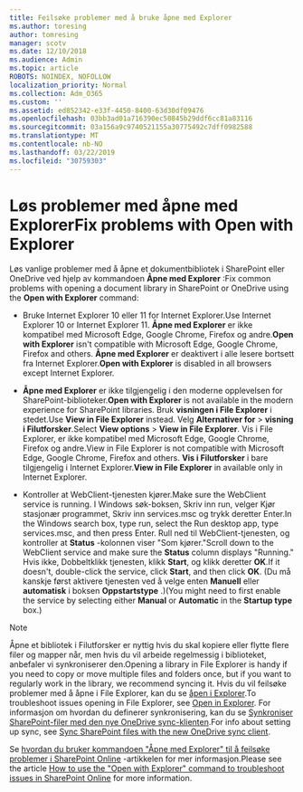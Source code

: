 ```yaml
---
title: Feilsøke problemer med å bruke åpne med Explorer
ms.author: toresing
author: tomresing
manager: scotv
ms.date: 12/10/2018
ms.audience: Admin
ms.topic: article
ROBOTS: NOINDEX, NOFOLLOW
localization_priority: Normal
ms.collection: Adm_O365
ms.custom: ''
ms.assetid: ed852342-e33f-4450-8400-63d30df09476
ms.openlocfilehash: 03bb3ad01a716390ec50845b29ddf6cc81a83116
ms.sourcegitcommit: 03a156a9c9740521155a30775492c7dff0982588
ms.translationtype: MT
ms.contentlocale: nb-NO
ms.lasthandoff: 03/22/2019
ms.locfileid: "30759303"
---
```

# <a name="fix-problems-with-open-with-explorer"></a><span data-ttu-id="c174d-102">Løs problemer med åpne med Explorer</span><span class="sxs-lookup"><span data-stu-id="c174d-102">Fix problems with Open with Explorer</span></span>

<span data-ttu-id="c174d-103">Løs vanlige problemer med å åpne et dokumentbibliotek i SharePoint eller OneDrive ved hjelp av kommandoen **Åpne med Explorer** :</span><span class="sxs-lookup"><span data-stu-id="c174d-103">Fix common problems with opening a document library in SharePoint or OneDrive using the **Open with Explorer** command:</span></span> 
  
- <span data-ttu-id="c174d-104">Bruke Internet Explorer 10 eller 11 for Internet Explorer.</span><span class="sxs-lookup"><span data-stu-id="c174d-104">Use Internet Explorer 10 or Internet Explorer 11.</span></span> <span data-ttu-id="c174d-105">**Åpne med Explorer** er ikke kompatibel med Microsoft Edge, Google Chrome, Firefox og andre.</span><span class="sxs-lookup"><span data-stu-id="c174d-105">**Open with Explorer** isn't compatible with Microsoft Edge, Google Chrome, Firefox and others.</span></span> <span data-ttu-id="c174d-106">**Åpne med Explorer** er deaktivert i alle lesere bortsett fra Internet Explorer.</span><span class="sxs-lookup"><span data-stu-id="c174d-106">**Open with Explorer** is disabled in all browsers except Internet Explorer.</span></span> 
    
- <span data-ttu-id="c174d-107">**Åpne med Explorer** er ikke tilgjengelig i den moderne opplevelsen for SharePoint-biblioteker.</span><span class="sxs-lookup"><span data-stu-id="c174d-107">**Open with Explorer** is not available in the modern experience for SharePoint libraries.</span></span> <span data-ttu-id="c174d-108">Bruk **visningen i File Explorer** i stedet.</span><span class="sxs-lookup"><span data-stu-id="c174d-108">Use **View in File Explorer** instead.</span></span> <span data-ttu-id="c174d-109">Velg **Alternativer for** \> **visning i Filutforsker**.</span><span class="sxs-lookup"><span data-stu-id="c174d-109">Select **View options** \> **View in File Explorer**.</span></span> <span data-ttu-id="c174d-110">Vis i File Explorer, er ikke kompatibel med Microsoft Edge, Google Chrome, Firefox og andre.</span><span class="sxs-lookup"><span data-stu-id="c174d-110">View in File Explorer is not compatible with Microsoft Edge, Google Chrome, Firefox and others.</span></span> <span data-ttu-id="c174d-111">**Vis i Filutforsker** i bare tilgjengelig i Internet Explorer.</span><span class="sxs-lookup"><span data-stu-id="c174d-111">**View in File Explorer** in available only in Internet Explorer.</span></span> 
    
- <span data-ttu-id="c174d-112">Kontroller at WebClient-tjenesten kjører.</span><span class="sxs-lookup"><span data-stu-id="c174d-112">Make sure the WebClient service is running.</span></span> <span data-ttu-id="c174d-113">I Windows søk-boksen, Skriv inn run, velger Kjør stasjonær programmet, Skriv inn services.msc og trykk deretter Enter.</span><span class="sxs-lookup"><span data-stu-id="c174d-113">In the Windows search box, type run, select the Run desktop app, type services.msc, and then press Enter.</span></span> <span data-ttu-id="c174d-114">Rull ned til WebClient-tjenesten, og kontroller at **Status** -kolonnen viser "Som kjører."</span><span class="sxs-lookup"><span data-stu-id="c174d-114">Scroll down to the WebClient service and make sure the **Status** column displays "Running."</span></span> <span data-ttu-id="c174d-115">Hvis ikke, Dobbeltklikk tjenesten, klikk **Start**, og klikk deretter **OK**.</span><span class="sxs-lookup"><span data-stu-id="c174d-115">If it doesn't, double-click the service, click **Start**, and then click **OK**.</span></span> <span data-ttu-id="c174d-116">(Du må kanskje først aktivere tjenesten ved å velge enten **Manuell** eller **automatisk** i boksen **Oppstartstype** .)</span><span class="sxs-lookup"><span data-stu-id="c174d-116">(You might need to first enable the service by selecting either **Manual** or **Automatic** in the **Startup type** box.)</span></span> 
    
> [!NOTE]
> <span data-ttu-id="c174d-117">Åpne et bibliotek i Filutforsker er nyttig hvis du skal kopiere eller flytte flere filer og mapper når, men hvis du vil arbeide regelmessig i biblioteket, anbefaler vi synkroniserer den.</span><span class="sxs-lookup"><span data-stu-id="c174d-117">Opening a library in File Explorer is handy if you need to copy or move multiple files and folders once, but if you want to regularly work in the library, we recommend syncing it.</span></span> <span data-ttu-id="c174d-118">Hvis du vil feilsøke problemer med å åpne i File Explorer, kan du se [åpen i Explorer](https://go.microsoft.com/fwlink/?linkid=871665).</span><span class="sxs-lookup"><span data-stu-id="c174d-118">To troubleshoot issues opening in File Explorer, see [Open in Explorer](https://go.microsoft.com/fwlink/?linkid=871665).</span></span> <span data-ttu-id="c174d-119">For informasjon om hvordan du definerer synkronisering, kan du se [Synkroniser SharePoint-filer med den nye OneDrive sync-klienten](https://go.microsoft.com/fwlink/?linkid=871666).</span><span class="sxs-lookup"><span data-stu-id="c174d-119">For info about setting up sync, see [Sync SharePoint files with the new OneDrive sync client](https://go.microsoft.com/fwlink/?linkid=871666).</span></span>
  
<span data-ttu-id="c174d-120">Se [hvordan du bruker kommandoen "Åpne med Explorer" til å feilsøke problemer i SharePoint Online](https://support.office.com/article/How-to-use-the-Open-with-Explorer-command-to-troubleshoot-issues-in-SharePoint-Online-87155331-0c92-4224-a4c1-da5c21c4ade4) -artikkelen for mer informasjon.</span><span class="sxs-lookup"><span data-stu-id="c174d-120">Please see the article [How to use the "Open with Explorer" command to troubleshoot issues in SharePoint Online](https://support.office.com/article/How-to-use-the-Open-with-Explorer-command-to-troubleshoot-issues-in-SharePoint-Online-87155331-0c92-4224-a4c1-da5c21c4ade4) for more information.</span></span> 
  

